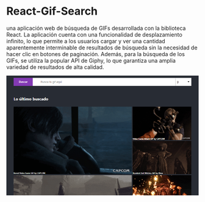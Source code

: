 # React-Gif-Search

una aplicación web de búsqueda de GIFs desarrollada con la biblioteca React. La aplicación cuenta con una funcionalidad de desplazamiento infinito, lo que permite a los usuarios cargar y ver una cantidad aparentemente interminable de resultados de búsqueda sin la necesidad de hacer clic en botones de paginación. Además, para la búsqueda de los GIFs, se utiliza la popular API de Giphy, lo que garantiza una amplia variedad de resultados de alta calidad.

 <img src="./captura-gif-final.PNG" alt="react-gif-search imagen">

